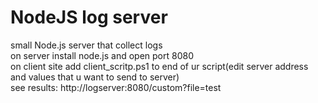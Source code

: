# NodeJS log server
small Node.js server that collect logs</br>
on server install node.js and open port 8080</br>
on client site add client_scritp.ps1 to end of ur script(edit server address and values that u want to send to server)</br>
see results: http://logserver:8080/custom?file=test
